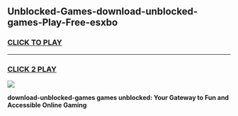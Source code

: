 
## Unblocked-Games-download-unblocked-games-Play-Free-esxbo
<h3>
<a href="https://premium76.site?title=download-unblocked-games&ref=21A">CLICK TO PLAY</a></h3>
<hr>

<h3>
<a href="https://premium76.site?title=download-unblocked-games&ref=21A">CLICK 2 PLAY</a>
  
</h3>

<a href="https://premium76.site?title=download-unblocked-games&ref=21A"><img src="https://clearcache.store/games.png"></a>


**download-unblocked-games games unblocked: Your Gateway to Fun and Accessible Online Gaming**
